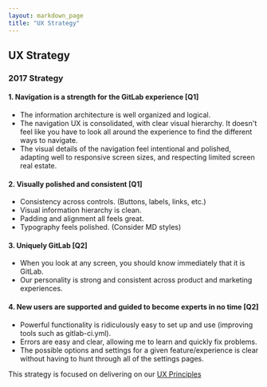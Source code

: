 ```yaml
---
layout: markdown_page
title: "UX Strategy"
---
```


## UX Strategy

### 2017 Strategy

#### 1. Navigation is a strength for the GitLab experience [Q1]
* The information architecture is well organized and logical.
* The navigation UX is consolidated, with clear visual hierarchy. It doesn't feel like you have to look all around the experience to find the different ways to navigate.
* The visual details of the navigation feel intentional and polished, adapting well to responsive screen sizes, and respecting limited screen real estate.

#### 2. Visually polished and consistent [Q1]
* Consistency across controls. (Buttons, labels, links, etc.)
* Visual information hierarchy is clean.
* Padding and alignment all feels great.
* Typography feels polished. (Consider MD styles)

#### 3. Uniquely GitLab [Q2]
* When you look at any screen, you should know immediately that it is GitLab.
* Our personality is strong and consistent across product and marketing experiences.

#### 4. New users are supported and guided to become experts in no time [Q2]
* Powerful functionality is ridiculously easy to set up and use (improving tools such as gitlab-ci.yml).
* Errors are easy and clear, allowing me to learn and quickly fix problems.
* The possible options and settings for a given feature/experience is clear without having to hunt through all of the settings pages.

This strategy is focused on delivering on our [UX Principles](https://docs.gitlab.com/ce/development/ux_guide/principles.html)